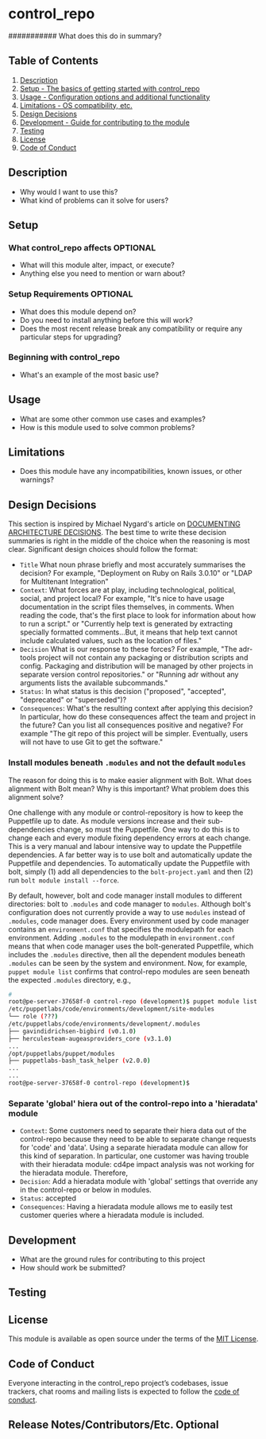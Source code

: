# control_repo
###########
What does this do in summary?

## Table of Contents

1. [Description](#description)
1. [Setup - The basics of getting started with control_repo](#setup)
1. [Usage - Configuration options and additional functionality](#usage)
1. [Limitations - OS compatibility, etc.](#limitations)
1. [Design Decisions](#design-decisions)
1. [Development - Guide for contributing to the module](#development)
1. [Testing](#testing)
1. [License](#license)
1. [Code of Conduct](#code-of-conduct)

## Description

* Why would I want to use this?
* What kind of problems can it solve for users?

## Setup

### What control_repo affects **OPTIONAL**

* What will this module alter, impact, or execute?
* Anything else you need to mention or warn about?

### Setup Requirements **OPTIONAL**

* What does this module depend on?  
* Do you need to install anything before this will work?
* Does the most recent release break any compatibility or require any particular steps
for upgrading?

### Beginning with control_repo

* What's an example of the most basic use?

## Usage

* What are some other common use cases and examples?
* How is this module used to solve common problems? 

## Limitations

* Does this module have any incompatibilities, known issues, or other
warnings?

## Design Decisions

This section is inspired by Michael Nygard's article on [DOCUMENTING ARCHITECTURE DECISIONS](https://cognitect.com/blog/2011/11/15/documenting-architecture-decisions).  The best time to write these decision summaries is right in the middle of the choice when the reasoning is most clear.  Significant design choices should follow the format:

* ``Title`` What noun phrase briefly and most accurately summarises the decision?  For example, "Deployment on Ruby on Rails 3.0.10" or "LDAP for Multitenant Integration"
* ``Context``:  What forces are at play, including technological, political, social, and project local? For example, "It's nice to have usage documentation in the script files themselves, in comments. When reading the code, that's the first place to look for information about how to run a script." or "Currently help text is generated by extracting specially formatted comments...But, it means that help text cannot include calculated values, such as the location of files."
* ``Decision`` What is our response to these forces?  For example, "The adr-tools project will not contain any packaging or distribution scripts and config.  Packaging and distribution will be managed by other projects in separate version control repositories." or "Running adr without any arguments lists the available subcommands."
* ``Status``: In what status is this decision ("proposed", "accepted", "deprecated" or "superseded")?
* ``Consequences``:  What's the resulting context after applying this decision?  In particular, how do these consequences affect the team and project in the future?  Can you list all consequences positive and negative?  For example "The git repo of this project will be simpler.  Eventually, users will not have to use Git to get the software."

### Install modules beneath ``.modules`` and not the default ``modules``

The reason for doing this is to make easier alignment with Bolt.  What does alignment with Bolt mean?  Why is this important? What problem does this alignment solve?

One challenge with any module or control-repository is how to keep the Puppetfile up to date.  As module versions increase and their sub-dependencies change, so must the Puppetfile.  One way to do this is to change each and every module fixing dependency errors at each change.  This is a very manual and labour intensive way to update the Puppetfile dependencies.  A far better way is to use bolt and automatically update the Puppetfile and dependencies.  To automatically update the Puppetfile with bolt, simply (1) add all dependencies to the ``bolt-project.yaml`` and then (2) run ``bolt module install --force``.

By default, however, bolt and code manager install modules to different directories: bolt to ``.modules`` and code manager to ``modules``.  Although bolt's configuration does not currently provide a way to use ``modules`` instead of ``.modules``, code manager does.  Every environment used by code manager contains an ``environment.conf`` that specifies the modulepath for each environment.  Adding ``.modules`` to the modulepath in ``environment.conf`` means that when code manager uses the bolt-generated Puppetfile, which includes the ``.modules`` directive, then all the dependent modules beneath ``.modules`` can be seen by the system and environment.  Now, for example, ``puppet module list`` confirms that control-repo modules are seen beneath the expected ``.modules`` directory, e.g.,

```bash
# 
root@pe-server-37658f-0 control-repo (development)$ puppet module list --environment development
/etc/puppetlabs/code/environments/development/site-modules
└── role (???)
/etc/puppetlabs/code/environments/development/.modules
├── gavindidrichsen-bigbird (v0.1.0)
├── herculesteam-augeasproviders_core (v3.1.0)
...
/opt/puppetlabs/puppet/modules
├── puppetlabs-bash_task_helper (v2.0.0)
...
...
root@pe-server-37658f-0 control-repo (development)$ 
```

### Separate 'global' hiera out of the control-repo into a 'hieradata' module

* ``Context``:  Some customers need to separate their hiera data out of the control-repo because they need to be able to separate change requests for 'code' and 'data'.  Using a separate hieradata module can allow for this kind of separation.  In particular, one customer was having trouble with their hieradata module: cd4pe impact analysis was not working for the hieradata module.  Therefore,
* ``Decision``: Add a hieradata module with 'global' settings that override any in the control-repo or below in modules.  
* ``Status``: accepted
* ``Consequences``:  Having a hieradata module allows me to easily test customer queries where a hieradata module is included.

## Development

* What are the ground rules for contributing to this project
* How should work be submitted?

## Testing

## License

This module is available as open source under the terms of the [MIT License](https://opensource.org/licenses/MIT).

## Code of Conduct

Everyone interacting in the  control_repo project’s codebases, issue trackers, chat rooms and mailing lists is expected to follow the [code of conduct](https://github.com/[USERNAME]/control_repo/control_repo/master/CODE_OF_CONDUCT.md).

## Release Notes/Contributors/Etc. **Optional**
